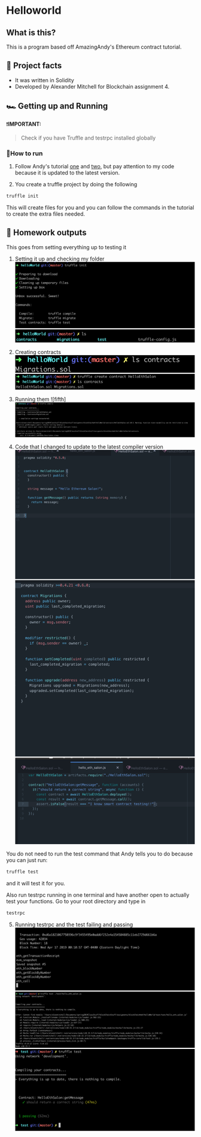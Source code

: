 # Helloworld

## What is this?

This is a program based off AmazingAndy's Ethereum contract tutorial.

## 💯 Project facts
* It was written in Solidity
* Developed by Alexander Mitchell for Blockchain assignment 4.

## 🏎 Getting up and Running

❗️**IMPORTANT:**
> Check if you have Truffle and testrpc installed globally

### 🤔How to run
1. Follow Andy's tutorial [one](https://medium.com/etherereum-salon/hello-ethereum-solan-contract-4643118a6119) and [two](https://medium.com/etherereum-salon/eth-testing-472c2f73b4c3), but pay attention to my code because it is updated to the latest version.

2. You create a truffle project by doing the following

```bash
truffle init
```
This will create files for you and you can follow the commands in the tutorial to create the extra files needed.


## 📝 Homework outputs

This goes from setting everything up to testing it

1. Setting it up and checking my folder
![first](/pics/helloWorld_1.png)
![Second](/pics/helloWorld_2.png)
<!--  -->
2. Creating contracts
![third](/pics/helloWorld_3.png)
![fourth](/pics/helloWorld_4.png)

3. Running them
![fifth]![Second](/pics/helloWorld_5.png)

4. Code that I changed to update to the latest compiler version
![sixth](/pics/test_1.png)
![seventh](/pics/test_2.png)
![eighth](/pics/test_3.png)

You do not need to run the test command that Andy tells you to do because you can just run:
```bash
truffle test
```
and it will test it for you.

Also run testrpc running in one terminal and have another open to actually test your functions.
Go to your root directory and type in
```bash
testrpc
```

5. Running testrpc and the test failing and passing
![ninth](/pics/test_6.png)
![tenth](/pics/test-wrong.png)
![eleventh](/pics/test-right.png)
